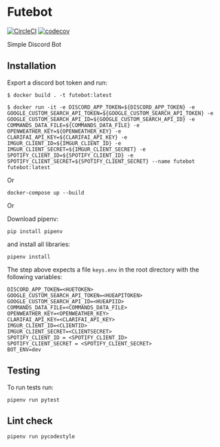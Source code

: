 # Futebot

[![CircleCI](https://circleci.com/gh/mrisoli/futebot/tree/master.svg?style=svg)](https://circleci.com/gh/mrisoli/futebot/tree/master)
[![codecov](https://codecov.io/gh/mrisoli/futebot/branch/master/graph/badge.svg)](https://codecov.io/gh/mrisoli/futebot)

Simple Discord Bot

## Installation

Export a discord bot token and run:

```
$ docker build . -t futebot:latest

$ docker run -it -e DISCORD_APP_TOKEN=${DISCORD_APP_TOKEN} -e GOOGLE_CUSTOM_SEARCH_API_TOKEN=${GOOGLE_CUSTOM_SEARCH_API_TOKEN} -e GOOGLE_CUSTOM_SEARCH_API_ID=${GOOGLE_CUSTOM_SEARCH_API_ID} -e COMMANDS_DATA_FILE=${COMMANDS_DATA_FILE} -e OPENWEATHER_KEY=${OPENWEATHER_KEY} -e CLARIFAI_API_KEY=${CLARIFAI_API_KEY} -e IMGUR_CLIENT_ID=${IMGUR_CLIENT_ID} -e IMGUR_CLIENT_SECRET=${IMGUR_CLIENT_SECRET} -e SPOTIFY_CLIENT_ID=${SPOTIFY_CLIENT_ID} -e SPOTIFY_CLIENT_SECRET=${SPOTIFY_CLIENT_SECRET} --name futebot futebot:latest
```

Or

```
docker-compose up --build
```

Or

Download pipenv:

```
pip install pipenv
```

and install all libraries:

```
pipenv install
```

The step above expects a file `keys.env` in the root directory with the following variables:
```.env
DISCORD_APP_TOKEN=<HUETOKEN>
GOOGLE_CUSTOM_SEARCH_API_TOKEN=<HUEAPITOKEN>
GOOGLE_CUSTOM_SEARCH_API_ID=<HUEAPIID>
COMMANDS_DATA_FILE=<COMMANDS_DATA_FILE>
OPENWEATHER_KEY=<OPENWEATHER_KEY>
CLARIFAI_API_KEY=<CLARIFAI_API_KEY>
IMGUR_CLIENT_ID=<CLIENTID>
IMGUR_CLIENT_SECRET=<CLIENTSECRET>
SPOTIFY_CLIENT_ID = <SPOTIFY_CLIENT_ID>
SPOTIFY_CLIENT_SECRET = <SPOTIFY_CLIENT_SECRET>
BOT_ENV=dev
```

## Testing

To run tests run:

```
pipenv run pytest
```


## Lint check

```
pipenv run pycodestyle
```